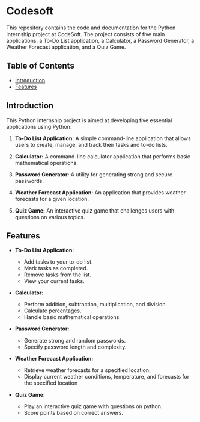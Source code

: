 # Codesoft

This repository contains the code and documentation for the Python Internship project at CodeSoft. The project consists of five main applications: a To-Do List application, a Calculator, a Password Generator, a Weather Forecast application, and a Quiz Game.

## Table of Contents

- [Introduction](#introduction)
- [Features](#features)

## Introduction

This Python internship project is aimed at developing five essential applications using Python:

1. **To-Do List Application:** A simple command-line application that allows users to create, manage, and track their tasks and to-do lists.

2. **Calculator:** A command-line calculator application that performs basic mathematical operations.

3. **Password Generator:** A utility for generating strong and secure passwords.

4. **Weather Forecast Application:** An application that provides weather forecasts for a given location.

5. **Quiz Game:** An interactive quiz game that challenges users with questions on various topics.

## Features

- **To-Do List Application:**
  - Add tasks to your to-do list.
  - Mark tasks as completed.
  - Remove tasks from the list.
  - View your current tasks.
  
- **Calculator:**
  - Perform addition, subtraction, multiplication, and division.
  - Calculate percentages.
  - Handle basic mathematical operations.
  
- **Password Generator:**
  - Generate strong and random passwords.
  - Specify password length and complexity.

- **Weather Forecast Application:**
  - Retrieve weather forecasts for a specified location.
  - Display current weather conditions, temperature, and forecasts for the specified location

- **Quiz Game:**
  - Play an interactive quiz game with questions on python.
  - Score points based on correct answers.
